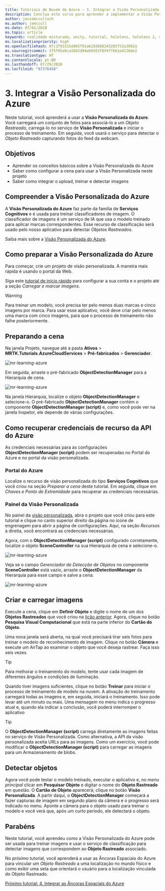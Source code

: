 ```yaml
---
title: Tutoriais de Nuvem do Azure – 3. Integrar a Visão Personalizada do Azure
description: Conclua este curso para aprender a implementar a Visão Personalizada do Azure em um aplicativo do HoloLens 2.
author: jessemcculloch
ms.author: jemccull
ms.date: 07/01/2020
ms.topic: article
keywords: realidade misturada, unity, tutorial, hololens, hololens 2, visão personalizada do azure, serviços cognitivos do azure
ms.localizationpriority: high
ms.openlocfilehash: 0fc3793315dd05f91a6193b68343205f53a3092a
ms.sourcegitcommit: 2f5f95a9ca1b02d94eb9163f0f4ff6b1e4126de2
ms.translationtype: HT
ms.contentlocale: pt-BR
ms.lasthandoff: 07/29/2020
ms.locfileid: "87376458"
---
```

# <a name="3-integrating-azure-custom-vision"></a>3. Integrar a Visão Personalizada do Azure

Neste tutorial, você aprenderá a usar a **Visão Personalizada do Azure**. Você carregará um conjunto de fotos para associá-lo a um *Objeto Rastreado*, carregá-lo no serviço de **Visão Personalizada** e iniciar o processo de treinamento. Em seguida, você usará o serviço para detectar o *Objeto Rastreado* capturando fotos do feed da webcam.

## <a name="objectives"></a>Objetivos

* Aprender os conceitos básicos sobre a Visão Personalizada do Azure
* Saber como configurar a cena para usar a Visão Personalizada neste projeto
* Saber como integrar o upload, treinar e detectar imagens

## <a name="understanding-azure-custom-vision"></a>Compreender a Visão Personalizada do Azure

A **Visão Personalizada do Azure** faz parte da família de **Serviços Cognitivos** e é usada para treinar classificadores de imagem. O classificador de imagens é um serviço de IA que usa o modelo treinado para aplicar marcas correspondentes. Esse recurso de classificação será usado pelo nosso aplicativo para detectar *Objetos Rastreados*.

Saiba mais sobre a [Visão Personalizada do Azure](https://docs.microsoft.com/azure/cognitive-services/custom-vision-service/home).

## <a name="preparing-azure-custom-vision"></a>Como preparar a Visão Personalizada do Azure

Para começar, crie um projeto de visão personalizada. A maneira mais rápida é usando o portal da Web.

Siga este [tutorial de início rápido](https://docs.microsoft.com/azure/cognitive-services/custom-vision-service/getting-started-build-a-classifier#choose-training-images) para configurar a sua conta e o projeto até a seção *Carregar e marcar imagens*.

> [!WARNING]
> Para treinar um modelo, você precisa ter pelo menos duas marcas e cinco imagens por marca. Para usar esse aplicativo, você deve criar pelo menos uma marca com cinco imagens, para que o processo de treinamento não falhe posteriormente.

## <a name="preparing-the-scene"></a>Preparando a cena

Na janela Projeto, navegue até a pasta **Ativos** > **MRTK.Tutorials.AzureCloudServices** > **Pré-fabricados** > **Gerenciador**.

![mr-learning-azure](images/mr-learning-azure/tutorial3-section4-step1-1.png)

Em seguida, arraste o pré-fabricado **ObjectDetectionManager** para a Hierarquia de cena.

![mr-learning-azure](images/mr-learning-azure/tutorial3-section4-step1-2.png)

Na janela Hierarquia, localize o objeto **ObjectDetectionManager** e selecione-o.
O pré-fabricado **ObjectDetectionManager** contém o componente **ObjectDetectionManager (script)** e, como você pode ver na janela Inspetor, ele depende de várias configurações.

## <a name="retrieving-azure-api-resource-credentials"></a>Como recuperar credenciais de recurso da API do Azure

As credenciais necessárias para as configurações **ObjectDetectionManager (script)** podem ser recuperadas no Portal do Azure e no portal da visão personalizada.

### <a name="azure-portal"></a>Portal do Azure

Localize o recurso de visão personalizada do tipo **Serviços Cognitivos** que você criou na seção *Preparar a cena* deste tutorial. Em seguida, clique em *Chaves e Ponto de Extremidade* para recuperar as credenciais necessárias.

### <a name="custom-vision-dashboard"></a>Painel da Visão Personalizada

No painel da [visão personalizada](https://www.customvision.ai/projects), abra o projeto que você criou para este tutorial e clique no canto superior direito da página no ícone de engrenagem para abrir a página de configurações. Aqui, na seção *Recursos* à direita, você encontrará as credenciais necessárias.

Agora, com o **ObjectDetectionManager (script)** configurado corretamente, localize o objeto **SceneController** na sua Hierarquia de cena e selecione-o.

![mr-learning-azure](images/mr-learning-azure/tutorial3-section4-step1-3.png)

Veja se o campo *Gerenciador de Detecção de Objetos* no componente **SceneController** está vazio, arraste o **ObjectDetectionManager** da Hierarquia para esse campo e salve a cena.

![mr-learning-azure](images/mr-learning-azure/tutorial3-section4-step1-4.png)

## <a name="take-and-upload-images"></a>Criar e carregar imagens

Execute a cena, clique em **Definir Objeto** e digite o nome de um dos **Objetos Rastreados** que você criou na [lição anterior](mr-learning-azure-02.md). Agora, clique no botão **Pesquisa Visual Computacional** que está na parte inferior do **Cartão do Objeto**.

Uma nova janela será aberta, na qual você precisará tirar seis fotos para treinar o modelo de reconhecimento de imagem. Clique no botão **Câmera** e execute um AirTap ao examinar o objeto que você deseja rastrear. Faça isso seis vezes.

> [!TIP]
> Para melhorar o treinamento do modelo, tente usar cada imagem de diferentes ângulos e condições de iluminação.

Quando tiver imagens suficientes, clique no botão **Treinar** para iniciar o processo de treinamento de modelo na nuvem. A ativação do treinamento carregará todas as imagens e, em seguida, iniciará o treinamento. Isso pode levar até um minuto ou mais. Uma mensagem no menu indica o progresso atual e, quando ela indicar a conclusão, você poderá interromper o aplicativo

> [!TIP]
> O **ObjectDetectionManager (script)** carrega diretamente as imagens feitas no serviço de Visão Personalizada. Como alternativa, a API da visão personalizada aceita URLs para as imagens. Como um exercício, você pode modificar o **ObjectDetectionManager (script)** para carregar as imagens para um Armazenamento de blobs.

## <a name="detect-objects"></a>Detectar objetos

Agora você pode testar o modelo treinado, executar o aplicativo e, no *menu principal* clicar em **Pesquisar Objeto** e digitar o nome do **Objeto Rastreado** em questão. O **Cartão de Objeto** aparecerá; clique no botão **Visão Personalizada**. A partir daqui, o **ObjectDetectionManager** começará a fazer capturas de imagem em segundo plano da câmera e o progresso será indicado no menu. Aponte a câmera para o objeto usado para treinar o modelo e você verá que, após um curto período, ele detectará o objeto.

## <a name="congratulations"></a>Parabéns

Neste tutorial, você aprendeu como a Visão Personalizada do Azure pode ser usada para treinar imagens e usar o serviço de classificação para detectar imagens que correspondem ao **Objeto Rastreado** associado.

No próximo tutorial, você aprenderá a usar as Âncoras Espaciais do Azure para vincular um *Objeto Rastreado* a uma localização no mundo físico e como exibir uma seta que orientará o usuário para a localização vinculada do Objeto Rastreado.

[Próximo tutorial: 4. Integrar as Âncoras Espaciais do Azure](mr-learning-azure-04.md)
